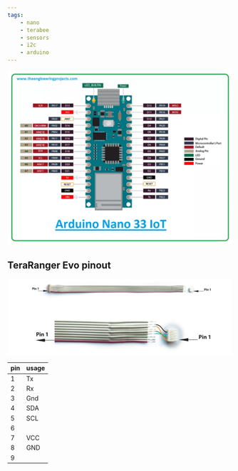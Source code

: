 ```yaml
---
tags:
    - nano
    - terabee
    - sensors
    - i2c
    - arduino
---
```


![alt text](images/nano33_pinout.png)

## TeraRanger Evo pinout

![alt text](images/terabee_cable.png)

| pin  | usage  |
|---|---|
| 1  | Tx  |
| 2  | Rx  |
| 3  | Gnd  |
| 4  | SDA  |
| 5  | SCL  |
| 6  |   |
| 7  | VCC  |
| 8  | GND  |
| 9  |   |
